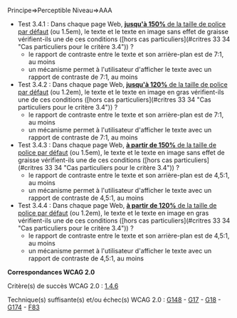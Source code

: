 Principe=>Perceptible
Niveau=>AAA

*   Test 3.4.1 : Dans chaque page Web, [**jusqu'à 150%** de la taille de police par défaut](glossaire.htm#mTailleCaract%C3%A8re) (ou 1.5em), le texte et le texte en image sans effet de graisse vérifient-ils une de ces conditions ([hors cas particuliers](#critres 33  34 "Cas particuliers pour le critère 3.4")) ?
    *   le rapport de contraste entre le texte et son arrière-plan est de 7:1, au moins
    *   un mécanisme permet à l'utilisateur d'afficher le texte avec un rapport de contraste de 7:1, au moins
*   Test 3.4.2 : Dans chaque page Web, [**jusqu'à 120%** de la taille de police par défaut](glossaire.htm#mTailleCaract%C3%A8re) (ou 1.2em), le texte et le texte en image en gras vérifient-ils une de ces conditions ([hors cas particuliers](#critres 33  34 "Cas particuliers pour le critère 3.4")) ?
    *   le rapport de contraste entre le texte et son arrière-plan est de 7:1, au moins
    *   un mécanisme permet à l'utilisateur d'afficher le texte avec un rapport de contraste de 7:1, au moins
*   Test 3.4.3 : Dans chaque page Web, [**à partir de 150%** de la taille de police par défaut](glossaire.htm#mTailleCaract%C3%A8re) (ou 1.5em), le texte et le texte en image sans effet de graisse vérifient-ils une de ces conditions ([hors cas particuliers](#critres 33  34 "Cas particuliers pour le critère 3.4")) ?
    *   le rapport de contraste entre le texte et son arrière-plan est de 4,5:1, au moins
    *   un mécanisme permet à l'utilisateur d'afficher le texte avec un rapport de contraste de 4,5:1, au moins
*   Test 3.4.4 : Dans chaque page Web, [**à partir de 120%** de la taille de police par défaut](glossaire.htm#mTailleCaract%C3%A8re) (ou 1.2em), le texte et le texte en image en gras vérifient-ils une de ces conditions ([hors cas particuliers](#critres 33  34 "Cas particuliers pour le critère 3.4")) ?
    *   le rapport de contraste entre le texte et son arrière-plan est de 4,5:1, au moins
    *   un mécanisme permet à l'utilisateur d'afficher le texte avec un rapport de contraste de 4,5:1, au moins

**Correspondances WCAG 2.0**

Critère(s) de succès WCAG 2.0 : [1.4.6](http://www.w3.org/Translations/WCAG20-fr/#visual-audio-contrast7)

Technique(s) suffisante(s) et/ou échec(s) WCAG 2.0 : [G148](http://www.w3.org/TR/WCAG-TECHS/G148.html) - [G17](http://www.w3.org/TR/WCAG-TECHS/G17.html) - [G18](http://www.w3.org/TR/WCAG-TECHS/G18.html) - [G174](http://www.w3.org/TR/WCAG-TECHS/G174.html) - [F83](http://www.w3.org/TR/WCAG-TECHS/F83.html)
